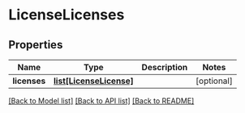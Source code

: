 # LicenseLicenses

## Properties
Name | Type | Description | Notes
------------ | ------------- | ------------- | -------------
**licenses** | [**list[LicenseLicense]**](LicenseLicense.md) |  | [optional] 

[[Back to Model list]](../README.md#documentation-for-models) [[Back to API list]](../README.md#documentation-for-api-endpoints) [[Back to README]](../README.md)


